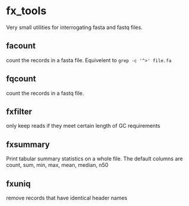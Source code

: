 # fx_tools
Very small utilities for interrogating fasta and fastq files.

## facount
count the records in a fasta file. Equivelent to `grep -c '^>' file.fa`

## fqcount
count the records in a fastq file.

## fxfilter
only keep reads if they meet certain length of GC requirements

## fxsummary
Print tabular summary statistics on a whole file. The default columns
are count, sum, min, max, mean, median, n50

## fxuniq
remove records that have identical header names
